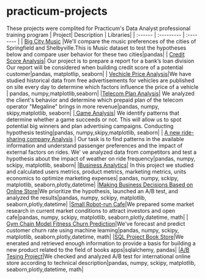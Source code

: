 # practicum-projects
These projects were complited for Practicum's Data Analyst professional training program
| Project| Description | Libraries|
| :------ | :--------- | :-------- |
| [Big City Music](https://github.com/galavgn/practicum-projects/tree/main/big_city_music) |We'll compare the music preferences of the cities of Springfield and Shelbyville.This is Music dataset to test the hypotheses below and compare user behavior for these two cities|pandas|
| [Credit Score Analysis](https://github.com/galavgn/practicum-projects/tree/main/credit_score_analysis)| Our project is to prepare a report for a bank’s loan division Our report will be considered when building credit score of a potential customer|pandas, matplotlip, seaborn|
| [Vechicle Price Analysis](https://github.com/galavgn/practicum-projects/tree/main/vehicle_price_analysis)|We have  studied historical data from free advertisements for vehicles are published on site every day  to determine which factors influence the price of a vehicle | pandas, numpy,matplotlib,seaborn|
|[Telecom Plan Analysis](https://github.com/galavgn/practicum-projects/tree/main/telecom_plan_analysis)| We analyzed the client's behavior and determine which prepaid plan of the telecom operator "Megaline" brings in more revenue|pandas, numpy, skipy,matplotlib, seaborn|
|[ Game Analysis](https://github.com/galavgn/practicum-projects/tree/main/game_analysis)| We identify patterns that determine whether a game succeeds or not. This will allow us to spot potential big winners and plan advertising campaigns. Conducting hypothesis testing|pandas, numpy,skipy,matplotlib, seaborn|
| [A new ride-sharing company Analysis](https://github.com/galavgn/practicum-projects/tree/main/ride_sharing_company_analysis) | Our task is to find patterns in the available information and  understand passenger preferences and the impact of external factors on rides. We' ve analyzed data from competitors and test a hypothesis about the impact of weather on ride frequency|pandas, numpy, sckipy, matplotlib, seaborn|
|[Business Analytics](https://github.com/galavgn/practicum-projects/tree/main/business_metrics)| In this project we studied and calculated users metrics, product metrics, marketing metrics, units economics to optimize marketing expenses| pandas, numpy, sckipy, matplotlib, seaborn,plotly,datetime|
|[Making Business Decisions Based on Online Store](https://github.com/galavgn/practicum-projects/tree/main/making_decision_ab_test)|We prioritize the hypothesis, launched an A/B test, and analyzed the results|pandas, numpy, sckipy, matplotlib, seaborn,plotly,datetime|
|[Small Robot-run Cafe](https://github.com/galavgn/practicum-projects/tree/main/small_robot_cafe)|We prepared some market research in current market conditions to attract investors and open cafe|pandas, numpy, sckipy, matplotlib, seaborn,plotly,datetime, math|
| [Gym Chain Model Fitness Churn Prediction](https://github.com/galavgn/practicum-projects/tree/main/churn_prediction)|We've forecast and predict customer churn rate using machine learning|pandas, numpy, sckipy, matplotlib, seaborn,plotly,datetime, math|
|[SQL Project Book Store](https://github.com/galavgn/practicum-projects/tree/main/sql_book_store_final)|We enerated and retrieved enough information to provide a basis for building a new product related to the field of books apps|sqlalchemy, pandas|
|[A/B Tesing Project](https://github.com/galavgn/practicum-projects/tree/main/checking_ab_test_final)|We checked and analyzed A/B test for international online store according to technical description|pandas, numpy, sckipy, matplotlib, seaborn,plotly,datetime, math|
